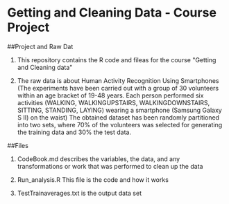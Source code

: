# Getting and Cleaning Data - Course Project

##Project and Raw Dat
1. This repository contains the R code and fileas for the course "Getting and Cleaning data"

2. The raw data is about Human Activity Recognition Using Smartphones (The experiments have been carried out with a group of 30 volunteers within an age bracket of 19-48 years. Each person performed six activities (WALKING, WALKINGUPSTAIRS, WALKINGDOWNSTAIRS, SITTING, STANDING, LAYING) wearing a smartphone (Samsung Galaxy S II) on the waist) The obtained dataset has been randomly partitioned into two sets, where 70% of the volunteers was selected for generating the training data and 30% the test data. 

##Files
1. CodeBook.md describes the variables, the data, and any transformations or work that was performed to clean up the data

2. Run_analysis.R This file is the code and how it works

3. TestTrainaverages.txt is the output data set
